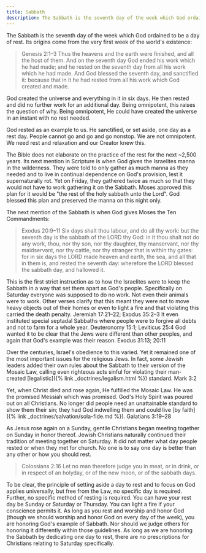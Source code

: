 ```yaml
---
title: Sabbath
description: The Sabbath is the seventh day of the week which God ordained to be a day of rest. For the Jews, the Mosaic Law also contained specific Sabbath restrictions.
---
```


The Sabbath is the seventh day of the week which God ordained to be a day of rest. Its origins come from the very first week of the world's existence:

> Genesis 2:1–3  Thus the heavens and the earth were finished, and all the host of them. And on the seventh day God ended his work which he had made; and he rested on the seventh day from all his work which he had made. And God blessed the seventh day, and sanctified it: because that in it he had rested from all his work which God created and made.

God created the universe and everything in it in six days. He then rested and did no further work for an additional day. Being omnipotent, this raises the question of why. Being omnipotent, He could have created the universe in an instant with no rest needed.

God rested as an example to us. He sanctified, or set aside, one day as a rest day. People cannot go and go and go nonstop. We are not omnipotent. We need rest and relaxation and our Creator knew this.

The Bible does not elaborate on the practice of the rest for the next ~2,500 years. Its next mention in Scripture is when God gives the Israelites manna in the wilderness. They were told to only gather as much manna as they needed and to live in continual dependence on God's provision, lest it supernaturally rot. Yet on Friday, they gathered twice as much so that they would not have to work gathering it on the Sabbath. Moses approved this plan for it would be "the rest of the holy sabbath unto the Lord". God blessed this plan and preserved the manna on this night only.

The next mention of the Sabbath is when God gives Moses the Ten Commandments:

> Exodus 20:9–11  Six days shalt thou labour, and do all thy work: but the seventh day is the sabbath of the LORD thy God: in it thou shalt not do any work, thou, nor thy son, nor thy daughter, thy manservant, nor thy maidservant, nor thy cattle, nor thy stranger that is within thy gates: for in six days the LORD made heaven and earth, the sea, and all that in them is, and rested the seventh day: wherefore the LORD blessed the sabbath day, and hallowed it.

This is the first strict instruction as to how the Israelites were to keep the Sabbath in a way that set them apart as God's people. Specifically on Saturday everyone was supposed to do no work. Not even their animals were to work. Other verses clarify that this meant they were not to move heavy objects out of their homes or even to light a fire and that violating this carried the death penalty. Jeremiah 17:21–22; Exodus 35:2–3 It even instituted special septadal Sabbaths where people were to forgive all debts and not to farm for a whole year. Deuteronomy 15:1; Leviticus 25:4 God wanted it to be clear that the Jews were different than other peoples, and again that God's example was their reason. Exodus 31:13; 20:11

Over the centuries, Israel's obedience to this varied. Yet it remained one of the most important issues for the religious Jews. In fact, some Jewish leaders added their own rules about the Sabbath to their version of the Mosaic Law, calling even righteous acts sinful for violating their man-created [legalistic]({% link _doctrines/legalism.html %}) standard. Mark 3:2

Yet, when Christ died and rose again, He fulfilled the Mosaic Law. He was the promised Messiah which was promised. God's Holy Spirit was poured out on all Christians. No longer did people need an unattainable standard to show them their sin; they had God indwelling them and could live [by faith]({% link _doctrines/salvation/sola-fide.md %}). Galatians 3:19–28

As Jesus rose again on a Sunday, gentile Christians began meeting together on Sunday in honor thereof. Jewish Christians naturally continued their tradition of meeting together on Saturday. It did not matter what day people rested or when they met for church. No one is to say one day is better than any other or how you should rest.

> Colossians 2:16  Let no man therefore judge you in meat, or in drink, or in respect of an holyday, or of the new moon, or of the sabbath days.

To be clear, the principle of setting aside a day to rest and to focus on God applies universally, but free from the Law, no specific day is required. Further, no specific method of resting is required. You can have your rest day be Sunday or Saturday or Thursday. You can light a fire if your conscience permits it. As long as you rest and worship and honor God (though we should worship and honor God on every day of the week), you are honoring God's example of Sabbath. Nor should we judge others for honoring it differently within those guidelines. As long as we are honoring the Sabbath by dedicating one day to rest, there are no prescriptions for Christians relating to Saturday specifically.
